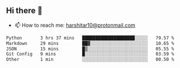 ## Hi there 👋
- 📫 How to reach me: harshitar10@protonmail.com  
<!--START_SECTION:waka-->

```txt
Python       3 hrs 37 mins   ████████████████████░░░░░   79.57 %
Markdown     29 mins         ██▓░░░░░░░░░░░░░░░░░░░░░░   10.65 %
JSON         15 mins         █▒░░░░░░░░░░░░░░░░░░░░░░░   05.55 %
Git Config   9 mins          █░░░░░░░░░░░░░░░░░░░░░░░░   03.59 %
Other        1 min           ░░░░░░░░░░░░░░░░░░░░░░░░░   00.50 %
```

<!--END_SECTION:waka-->

<!--
**hharshitarora/hharshitarora** is a ✨ _special_ ✨ repository because its `README.md` (this file) appears on your GitHub profile.

Here are some ideas to get you started:

- 🔭 I’m currently working on ...
- 🌱 I’m currently learning ...
- 👯 I’m looking to collaborate on ...
- 🤔 I’m looking for help with ...
- 💬 Ask me about ...
- 📫 How to reach me: ...
- 😄 Pronouns: ...
- ⚡ Fun fact: ...
-->
